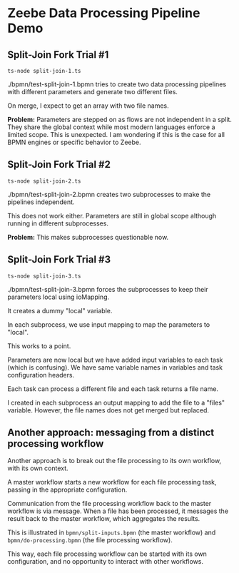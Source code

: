 # Zeebe Data Processing Pipeline Demo

## Split-Join Fork Trial #1

```
ts-node split-join-1.ts
```

./bpmn/test-split-join-1.bpmn tries to create two data processing pipelines with different parameters and generate two different files.

On merge, I expect to get an array with two file names.

**Problem:** Parameters are stepped on as flows are not independent in a split. They share the global context while most modern languages enforce a limited scope. This is unexpected. I am wondering if this is the case for all BPMN engines or specific behavior to Zeebe.

## Split-Join Fork Trial #2

```
ts-node split-join-2.ts
```

./bpmn/test-split-join-2.bpmn creates two subprocesses to make the pipelines independent.

This does not work either. Parameters are still in global scope although running in different subprocesses.

**Problem:** This makes subprocesses questionable now.

## Split-Join Fork Trial #3

```
ts-node split-join-3.ts
```

./bpmn/test-split-join-3.bpmn forces the subprocesses to keep their parameters local using ioMapping.

It creates a dummy "local" variable.

In each subprocess, we use input mapping to map the parameters to "local".

This works to a point.

Parameters are now local but we have added input variables to each task (which is confusing). We have same variable names in variables and task configuration headers.

Each task can process a different file and each task returns a file name.

I created in each subprocess an output mapping to add the file to a "files" variable.
However, the file names does not get merged but replaced.

## Another approach: messaging from a distinct processing workflow

Another approach is to break out the file processing to its own workflow, with its own context.

A master workflow starts a new workflow for each file processing task, passing in the appropriate configuration.

Communication from the file processing workflow back to the master workflow is via message. When a file has been processed, it messages the result back to the master workflow, which aggregates the results.

This is illustrated in `bpmn/split-inputs.bpmn` (the master workflow) and `bpmn/do-processing.bpmn` (the file processing workflow).

This way, each file processing workflow can be started with its own configuration, and no opportunity to interact with other workflows.
